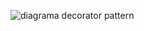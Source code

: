 ![diagrama decorator pattern](https://github.com/user-attachments/assets/48d5c6aa-5f56-46fd-8b09-01a6f67165c9)
